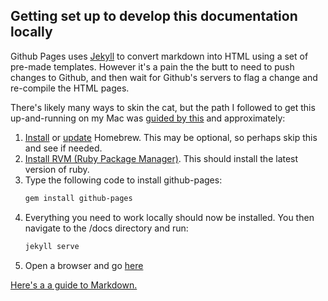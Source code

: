 ## Getting set up to develop this documentation locally

Github Pages uses [Jekyll](https://jekyllrb.com/) to convert markdown into HTML using a set of pre-made templates. However it's a pain the the butt to need to push changes to Github, and then wait for Github's servers to flag a change and re-compile the HTML pages.

There's likely many ways to skin the cat, but the path I followed to get this up-and-running on my Mac was [guided by this](http://kbroman.org/simple_site/pages/local_test.html) and approximately:
1. [Install](https://brew.sh/) or [update](https://docs.brew.sh/FAQ) Homebrew. This may be optional, so perhaps skip this and see if needed.
1. [Install RVM \(Ruby Package Manager\)](http://rvm.io/). This should install the latest version of ruby.
1. Type the following code to install github-pages:
	```bash
	gem install github-pages
	```
1. Everything you need to work locally should now be installed. You then navigate to the /docs directory and run:
	```bash
	jekyll serve
	```
1. Open a browser and go [here](http://localhost:4000)

[Here's a a guide to Markdown.](https://guides.github.com/features/mastering-markdown/)
